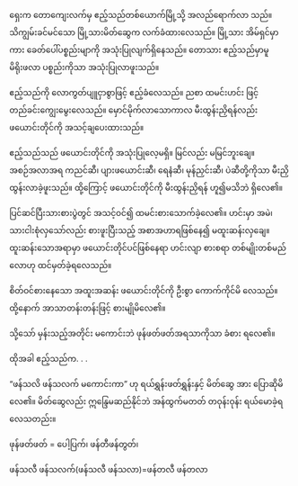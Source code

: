 ရှေးက တောကျေးလက်မှ ဧည့်သည်တစ်ယောက်မြို့သို့ အလည်ရောက်လာ သည်။ သိကျွမ်းခင်မင်သော မြို့သားမိတ်ဆွေက လက်ခံထားလေသည်။ မြို့သား အိမ်ရှင်မှာကား ခေတ်ပေါ်ပစ္စည်းမျာကို အသုံးပြုလျက်ရှိနေသည်။ တောသား ဧည့်သည်မှာမူ မိရိုးဖလာ ပစ္စည်းကိုသာ အသုံးပြုလာဖူးသည်။

ဧည့်သည်ကို လောကွတ်ပျူငှာစွာဖြင့် ဧည့်ခံလေသည်။ ညစာ ထမင်းဟင်း ဖြင့် တည်ခင်းကျွေးမွေးလေသည်။ မှောင်မိုက်လာသောကာလ မီးထွန်းညှိရန်လည်း ဖယောင်းတိုင်ကို အသင့်ချပေးထားသည်။

ဧည့်သည်သည် ဖယောင်းတိုင်ကို အသုံးပြုလေ့မရှိ။ မြင်လည်း မမြင်ဘူးချေ။ အစဉ်အလာအရ ကညင်ဆီ၊ ပျားဖယောင်းဆီ၊ ရေနံဆီ၊ မုန်ညှင်းဆီ၊ ပဲဆီတို့ကိုသာ မီးညှိထွန်းလာခဲ့ဖူးသည်။ ထို့ကြောင့် ဖယောင်းတိုင်ကို မီးထွန်းညှိရန် ဟူ၍မသိဘဲ ရှိလေ၏။

ပြင်ဆင်ပြီးသားစားပွဲတွင် အသင့်ဝင်၍ ထမင်းစားသောက်ခဲ့လေ၏။ ဟင်းမှာ အမဲ၊ သားငါးစုံလှသော်လည်း စားဖူးပြီးသည့် အစာအဟာရဖြစ်နေ၍ မထူးဆန်းလှချေ။ ထူးဆန်းသောအရာမှာ ဖယောင်းတိုင်ပင်ဖြစ်နေရာ ဟင်းလျာ စားစရာ တစ်မျိုးတစ်မည်လောဟု ထင်မှတ်ခဲ့ရလေသည်။

စိတ်ဝင်စားနေသော အထူးအဆန်း ဖယောင်းတိုင်ကို ဦးစွာ ကောက်ကိုင်မိ လေသည်။ ထို့နောက် အာသာတန်းတန်းဖြင့် စားမျိုမိလေ၏။

သို့သော် မှန်းသည့်အတိုင်း မကောင်းဘဲ ဖုန်ဖတ်ဖတ်အရသာကိုသာ ခံစား ရလေ၏။

ထိုအခါ ဧည့်သည်က. . .

“ဖန်သလိ ဖန်သလက် မကောင်းကာ” ဟု ရယ်ရွှန်းဖတ်ရွှန်းနှင့် မိတ်ဆွေ အား ပြောဆိုမိလေ၏။ မိတ်ဆွေလည်း ဣန္ဒြေမဆည်နိုင်ဘဲ အန်ထွက်မတတ် တဝုန်းဝုန်း ရယ်မောခဲ့ရလေသတည်း။

ဖုန်ဖတ်ဖတ် = ပေါ့ပြက်၊ ဖန်တီဖန်တွတ်၊

ဖန်သလီ ဖန်သလက်(ဖန်သလီ ဖန်သလာ)=ဖန်တလီ ဖန်တလာ
